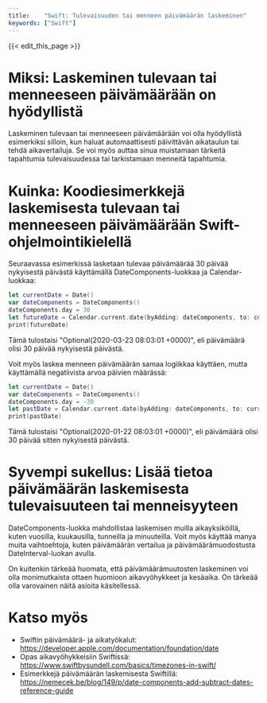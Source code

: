 ```yaml
---
title:    "Swift: Tulevaisuuden tai menneen päivämäärän laskeminen"
keywords: ["Swift"]
---
```


{{< edit_this_page >}}

# Miksi: Laskeminen tulevaan tai menneeseen päivämäärään on hyödyllistä

Laskeminen tulevaan tai menneeseen päivämäärään voi olla hyödyllistä esimerkiksi silloin, kun haluat automaattisesti päivittävän aikataulun tai tehdä aikavertailuja. Se voi myös auttaa sinua muistamaan tärkeitä tapahtumia tulevaisuudessa tai tarkistamaan menneitä tapahtumia.

# Kuinka: Koodiesimerkkejä laskemisesta tulevaan tai menneeseen päivämäärään Swift-ohjelmointikielellä

Seuraavassa esimerkissä lasketaan tulevaa päivämäärää 30 päivää nykyisestä päivästä käyttämällä DateComponents-luokkaa ja Calendar-luokkaa:

```Swift
let currentDate = Date()
var dateComponents = DateComponents()
dateComponents.day = 30
let futureDate = Calendar.current.date(byAdding: dateComponents, to: currentDate)
print(futureDate)
```

Tämä tulostaisi "Optional(2020-03-23 08:03:01 +0000)", eli päivämäärä olisi 30 päivää nykyisestä päivästä.

Voit myös laskea menneen päivämäärän samaa logiikkaa käyttäen, mutta käyttämällä negatiivista arvoa päivien määrässä:

```Swift
let currentDate = Date()
var dateComponents = DateComponents()
dateComponents.day = -30
let pastDate = Calendar.current.date(byAdding: dateComponents, to: currentDate)
print(pastDate)
```

Tämä tulostaisi "Optional(2020-01-22 08:03:01 +0000)", eli päivämäärä olisi 30 päivää sitten nykyisestä päivästä.

# Syvempi sukellus: Lisää tietoa päivämäärän laskemisesta tulevaisuuteen tai menneisyyteen

DateComponents-luokka mahdollistaa laskemisen muilla aikayksiköillä, kuten vuosilla, kuukausilla, tunneilla ja minuuteilla. Voit myös käyttää manya muita vaihtoehtoja, kuten päivämäärän vertailua ja päivämäärämuodostusta DateInterval-luokan avulla.

On kuitenkin tärkeää huomata, että päivämäärämuutosten laskeminen voi olla monimutkaista ottaen huomioon aikavyöhykkeet ja kesäaika. On tärkeää olla varovainen näitä asioita käsitellessä.

# Katso myös

- Swiftin päivämäärä- ja aikatyökalut: https://developer.apple.com/documentation/foundation/date
- Opas aikavyöhykkeisiin Swiftissä: https://www.swiftbysundell.com/basics/timezones-in-swift/
- Esimerkkejä päivämäärän laskemisesta Swiftillä: https://nemecek.be/blog/149/p/date-components-add-subtract-dates-reference-guide